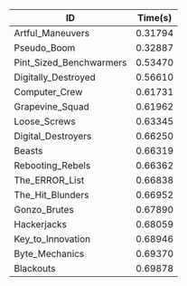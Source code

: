|ID|Time(s)|
|-|-|
|Artful_Maneuvers|0.31794|
|Pseudo_Boom|0.32887|
|Pint_Sized_Benchwarmers|0.53470|
|Digitally_Destroyed|0.56610|
|Computer_Crew|0.61731|
|Grapevine_Squad|0.61962|
|Loose_Screws|0.63345|
|Digital_Destroyers|0.66250|
|Beasts|0.66319|
|Rebooting_Rebels|0.66362|
|The_ERROR_List|0.66838|
|The_Hit_Blunders|0.66952|
|Gonzo_Brutes|0.67890|
|Hackerjacks|0.68059|
|Key_to_Innovation|0.68946|
|Byte_Mechanics|0.69370|
|Blackouts|0.69878|
